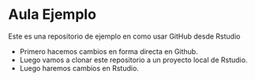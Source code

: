 # Aula Ejemplo
Este es una repositorio de ejemplo en como usar GitHub desde Rstudio
  - Primero hacemos cambios en forma directa en Github.
  - Luego vamos a clonar este repositorio a un proyecto local de Rstudio.
  - Luego haremos cambios en Rstudio.
